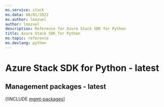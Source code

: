 ```yaml
---
ms.service: stack
ms.data: 08/01/2022
ms.author: lmazuel
author: lmazuel
description: Reference for Azure Stack SDK for Python
title: Azure Stack SDK for Python
ms.topic: reference
ms.devlang: python
---
```

# Azure Stack SDK for Python - latest

## Management packages - latest
[!INCLUDE [mgmt-packages](stack-mgmt-index.md)]